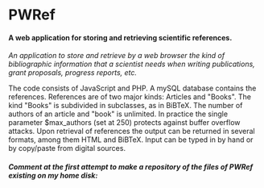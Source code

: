 PWRef
=====

<h4>A web application for storing and retrieving scientific references.</h4>

<em>An application to store and retrieve by a web browser the kind of bibliographic information
that a scientist needs when writing publications, grant proposals, progress reports, etc.</em>

<p>The code consists of JavaScript and PHP. A mySQL database contains the references.
References are of two major kinds: Articles and "Books". The kind "Books" is subdivided in
subclasses, as in BiBTeX. The number of authors of an article and "book" is unlimited. In
practice the single parameter $max_authors (set at 250) protects against buffer overflow
attacks. Upon retrieval of references the output can be returned in several formats, among
them HTML and BiBTeX. Input can be typed in by hand or by copy/paste from digital sources.

<h5><em>Comment at the first attempt to make a repository of the files of PWRef
existing on my home disk:</em></h5>


